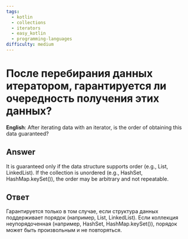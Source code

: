 ```yaml
---
tags:
  - kotlin
  - collections
  - iterators
  - easy_kotlin
  - programming-languages
difficulty: medium
---
```


# После перебирания данных итератором, гарантируется ли очередность получения этих данных?

**English**: After iterating data with an iterator, is the order of obtaining this data guaranteed?

## Answer

It is guaranteed only if the data structure supports order (e.g., List, LinkedList). If the collection is unordered (e.g., HashSet, HashMap.keySet()), the order may be arbitrary and not repeatable.

## Ответ

Гарантируется только в том случае, если структура данных поддерживает порядок (например, List, LinkedList). Если коллекция неупорядоченная (например, HashSet, HashMap.keySet()), порядок может быть произвольным и не повторяться.

